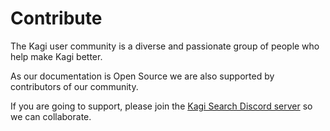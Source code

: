 # Contribute

The Kagi user community is a diverse and passionate group of people who help make Kagi better.

As our documentation is Open Source we are also supported by contributors of our community.

If you are going to support, please join the [Kagi Search Discord server](https://kagi.com/discord) so we can collaborate. 